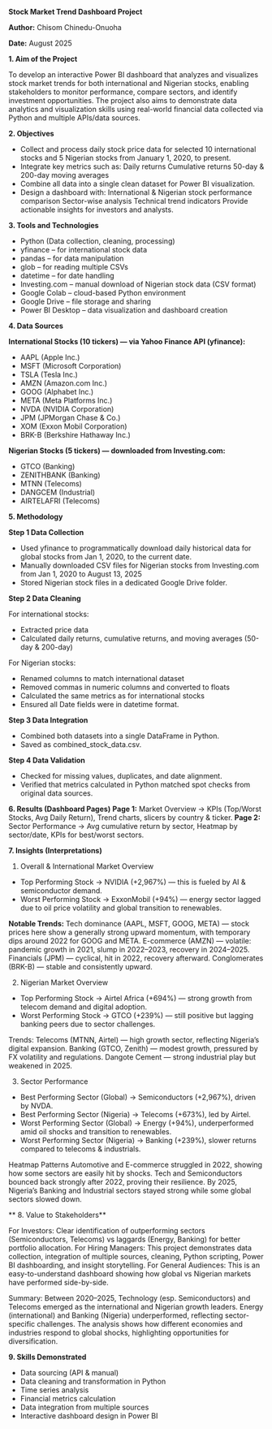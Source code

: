 **Stock Market Trend Dashboard Project**

**Author:** Chisom Chinedu-Onuoha

**Date:** August 2025

**1. Aim of the Project**

To develop an interactive Power BI dashboard that analyzes and visualizes stock market trends for both international and Nigerian stocks, enabling stakeholders to monitor performance, compare sectors, and identify investment opportunities.
The project also aims to demonstrate data analytics and visualization skills using real-world financial data collected via Python and multiple APIs/data sources.

**2. Objectives**

- Collect and process daily stock price data for selected 10 international stocks and 5 Nigerian stocks from January 1, 2020, to present.
- Integrate key metrics such as:
      Daily returns
      Cumulative returns
      50-day & 200-day moving averages
- Combine all data into a single clean dataset for Power BI visualization.
- Design a dashboard with:
      International & Nigerian stock performance comparison
      Sector-wise analysis
      Technical trend indicators
      Provide actionable insights for investors and analysts.

**3. Tools and Technologies**
- Python (Data collection, cleaning, processing)
- yfinance – for international stock data
- pandas – for data manipulation
- glob – for reading multiple CSVs
- datetime – for date handling
- Investing.com – manual download of Nigerian stock data (CSV format)
- Google Colab – cloud-based Python environment
- Google Drive – file storage and sharing
- Power BI Desktop – data visualization and dashboard creation

**4. Data Sources**

**International Stocks (10 tickers) — via Yahoo Finance API (yfinance):**

- AAPL (Apple Inc.)
- MSFT (Microsoft Corporation)
- TSLA (Tesla Inc.)
- AMZN (Amazon.com Inc.)
- GOOG (Alphabet Inc.)
- META (Meta Platforms Inc.)
- NVDA (NVIDIA Corporation)
- JPM (JPMorgan Chase & Co.)
- XOM (Exxon Mobil Corporation)
- BRK-B (Berkshire Hathaway Inc.)

**Nigerian Stocks (5 tickers) — downloaded from Investing.com:**

- GTCO (Banking)
- ZENITHBANK (Banking)
- MTNN (Telecoms)
- DANGCEM (Industrial)
- AIRTELAFRI (Telecoms)

**5. Methodology**

**Step 1  Data Collection**
- Used yfinance to programmatically download daily historical data for global stocks from Jan 1, 2020, to the current date.
- Manually downloaded CSV files for Nigerian stocks from Investing.com from Jan 1, 2020 to August 13, 2025
- Stored Nigerian stock files in a dedicated Google Drive folder.

**Step 2  Data Cleaning**

For international stocks:
- Extracted price data
- Calculated daily returns, cumulative returns, and moving averages (50-day & 200-day)

For Nigerian stocks:
- Renamed columns to match international dataset
- Removed commas in numeric columns and converted to floats
- Calculated the same metrics as for international stocks
- Ensured all Date fields were in datetime format.

**Step 3  Data Integration**
- Combined both datasets into a single DataFrame in Python.
- Saved as combined_stock_data.csv.

**Step 4  Data Validation**
- Checked for missing values, duplicates, and date alignment.
- Verified that metrics calculated in Python matched spot checks from original data sources.

**6. Results (Dashboard Pages)**
**Page 1:** Market Overview → KPIs (Top/Worst Stocks, Avg Daily Return), Trend charts, slicers by country & ticker.
**Page 2:** Sector Performance → Avg cumulative return by sector, Heatmap by sector/date, KPIs for best/worst sectors.


**7. Insights (Interpretations)**
1. Overall & International Market Overview
- Top Performing Stock → NVIDIA (+2,967%) — this is fueled by AI & semiconductor demand.
- Worst Performing Stock → ExxonMobil (+94%) — energy sector lagged due to oil price volatility and global transition to renewables.

**Notable Trends:**
Tech dominance (AAPL, MSFT, GOOG, META) — stock prices here show a generally strong upward momentum, with temporary dips around 2022 for GOOG and META.
E-commerce (AMZN) — volatile: pandemic growth in 2021, slump in 2022–2023, recovery in 2024–2025.
Financials (JPM) — cyclical, hit in 2022, recovery afterward.
Conglomerates (BRK-B) — stable and consistently upward.

2. Nigerian Market Overview
- Top Performing Stock → Airtel Africa (+694%) — strong growth from telecom demand and digital adoption.
- Worst Performing Stock → GTCO (+239%) — still positive but lagging banking peers due to sector challenges.

Trends:
Telecoms (MTNN, Airtel) — high growth sector, reflecting Nigeria’s digital expansion.
Banking (GTCO, Zenith) — modest growth, pressured by FX volatility and regulations.
Dangote Cement — strong industrial play but weakened in 2025.

3. Sector Performance
- Best Performing Sector (Global) → Semiconductors (+2,967%), driven by NVDA.
- Best Performing Sector (Nigeria) → Telecoms (+673%), led by Airtel.
- Worst Performing Sector (Global) → Energy (+94%), underperformed amid oil shocks and transition to renewables.
- Worst Performing Sector (Nigeria) → Banking (+239%), slower returns compared to telecoms & industrials.

Heatmap Patterns
Automotive and E-commerce struggled in 2022, showing how some sectors are easily hit by shocks.
Tech and Semiconductors bounced back strongly after 2022, proving their resilience.
By 2025, Nigeria’s Banking and Industrial sectors stayed strong while some global sectors slowed down.

** 8. Value to Stakeholders**

For Investors: Clear identification of outperforming sectors (Semiconductors, Telecoms) vs laggards (Energy, Banking) for better portfolio allocation.
For Hiring Managers: This project demonstrates data collection, integration of multiple sources, cleaning, Python scripting, Power BI dashboarding, and insight storytelling.
For General Audiences: This is an easy-to-understand dashboard showing how global vs Nigerian markets have performed side-by-side.

Summary:
Between 2020–2025, Technology (esp. Semiconductors) and Telecoms emerged as the international and Nigerian growth leaders. Energy (international) and Banking (Nigeria) underperformed, reflecting sector-specific challenges. The analysis shows how different economies and industries respond to global shocks, highlighting opportunities for diversification.

**9. Skills Demonstrated**
- Data sourcing (API & manual)
- Data cleaning and transformation in Python
- Time series analysis
- Financial metrics calculation
- Data integration from multiple sources
- Interactive dashboard design in Power BI




